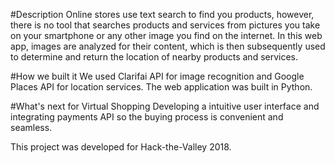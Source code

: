 #Description
Online stores use text search to find you products, however, there is no tool that searches products and services from pictures you take on your smartphone or any other image you find on the internet. In this web app, images are analyzed for their content, which is then subsequently used to determine and return the location of nearby products and services. 

#How we built it
We used Clarifai API for image recognition and Google Places API for location services. The web application was built in Python.

#What's next for Virtual Shopping
Developing a intuitive user interface and integrating payments API so the buying process is convenient and seamless.

This project was developed for Hack-the-Valley 2018. 

